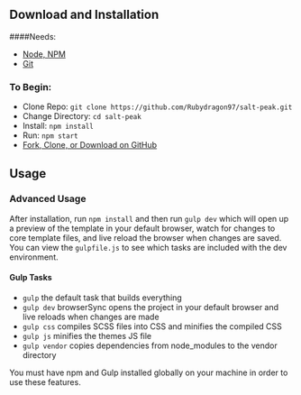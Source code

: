 
## Download and Installation

####Needs:
 
 - [Node, NPM](https://nodejs.org/en/download/)
 - [Git](https://git-scm.com/downloads)

### To Begin:
* Clone Repo: `git clone https://github.com/Rubydragon97/salt-peak.git`
* Change Directory: `cd salt-peak`
* Install: `npm install`
* Run: `npm start`
* [Fork, Clone, or Download on GitHub](https://github.com/BlackrockDigital/startbootstrap-landing-page)

## Usage

### Advanced Usage

After installation, run `npm install` and then run `gulp dev` which will open up a preview of the template in your default browser, watch for changes to core template files, and live reload the browser when changes are saved. You can view the `gulpfile.js` to see which tasks are included with the dev environment.

#### Gulp Tasks

- `gulp` the default task that builds everything
- `gulp dev` browserSync opens the project in your default browser and live reloads when changes are made
- `gulp css` compiles SCSS files into CSS and minifies the compiled CSS
- `gulp js` minifies the themes JS file
- `gulp vendor` copies dependencies from node_modules to the vendor directory

You must have npm and Gulp installed globally on your machine in order to use these features.






